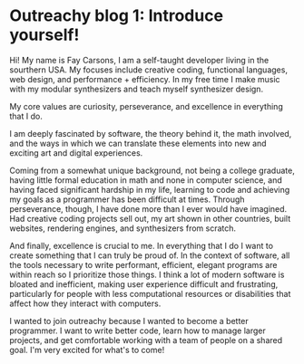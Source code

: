 # Outreachy blog 1: Introduce yourself!

Hi! My name is Fay Carsons, I am a self-taught developer living in the sourthern USA. My focuses include creative coding, functional languages, web design, and performance + efficiency. In my free time I make music with my modular synthesizers and teach myself synthesizer design.

My core values are curiosity, perseverance, and excellence in everything that I do.

I am deeply fascinated by software, the theory behind it, the math involved, and the ways in which we can translate these elements into new and exciting art and digital experiences. 

Coming from a somewhat unique background, not being a college graduate, having little formal education in math and none in computer science, and having faced significant hardship in my life, learning to code and achieving my goals as a programmer has been difficult at times. Through perseverance, though, I have done more than I ever would have imagined. Had creative coding projects sell out, my art shown in other countries, built websites, rendering engines, and synthesizers from scratch. 

And finally, excellence is crucial to me. In everything that I do I want to create something that I can truly be proud of. In the context of software, all the tools necessary to write performant, efficient, elegant programs are within reach so I prioritize those things. I think a lot of modern software is bloated and inefficient, making user experience difficult and frustrating, particularly for people with less computational resources or disabilities that affect how they interact with computers.

I wanted to join outreachy because I wanted to become a better programmer. I want to write better code, learn how to manage larger projects, and get comfortable working with a team of people on a shared goal. I'm very excited for what's to come!